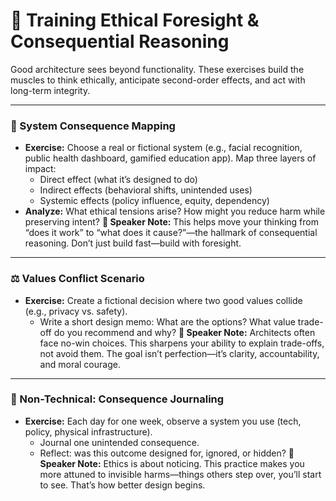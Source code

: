# 🧠 Training Ethical Foresight & Consequential Reasoning

Good architecture sees beyond functionality. These exercises build the muscles to think ethically, anticipate second-order effects, and act with long-term integrity.

---

### 🧭 System Consequence Mapping

- **Exercise:** Choose a real or fictional system (e.g., facial recognition, public health dashboard, gamified education app). Map three layers of impact:
  - Direct effect (what it’s designed to do)
  - Indirect effects (behavioral shifts, unintended uses)
  - Systemic effects (policy influence, equity, dependency)
- **Analyze:** What ethical tensions arise? How might you reduce harm while preserving intent?
**🧠 Speaker Note:** This helps move your thinking from “does it work” to “what does it cause?”—the hallmark of consequential reasoning. Don’t just build fast—build with foresight.

---

### ⚖️ Values Conflict Scenario

- **Exercise:** Create a fictional decision where two good values collide (e.g., privacy vs. safety).
  - Write a short design memo: What are the options? What value trade-off do you recommend and why?
**🧠 Speaker Note:** Architects often face no-win choices. This sharpens your ability to explain trade-offs, not avoid them. The goal isn’t perfection—it’s clarity, accountability, and moral courage.

---

### 📝 Non-Technical: Consequence Journaling

- **Exercise:** Each day for one week, observe a system you use (tech, policy, physical infrastructure).
  - Journal one unintended consequence.
  - Reflect: was this outcome designed for, ignored, or hidden?
**🧠 Speaker Note:** Ethics is about noticing. This practice makes you more attuned to invisible harms—things others step over, you’ll start to see. That’s how better design begins.

<!--
🧠 Speaker Wrap-Up Notes:
Remind the audience: Architects shape how people live, work, trust, and grow. Ethical foresight is not idealism—it’s long-term risk management. We’re not just designing systems; we’re designing consequences. Train your vision to see what’s downstream. The future will thank you.
-->
